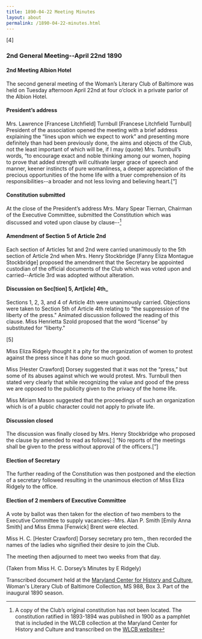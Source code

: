 ```yaml
---
title: 1890-04-22 Meeting Minutes
layout: about
permalink: /1890-04-22-minutes.html
---
```

[4]

### 2nd General Meeting--April 22nd 1890

#### 2nd Meeting Albion Hotel

The second general meeting of the Woman’s Literary Club of Baltimore was held on Tuesday afternoon April 22nd at four o’clock in a private parlor of the Albion Hotel.

#### President’s address

Mrs. Lawrence [Francese Litchfield] Turnbull [Francese Litchfield Turnbull] President of the association opened the meeting with a brief address explaining the “lines upon which we expect to work” and presenting more definitely than had been previously done, the aims and objects of the Club, not the least important of which will be, if I may (quote) Mrs. Turnbull’s words, “to encourage exact and noble thinking among our women, hoping to prove that added strength will cultivate larger grace of speech and manner, keener instincts of pure womanliness, a deeper appreciation of the precious opportunities of the home life with a truer comprehension of its responsibilities--a broader and not less loving and believing heart.[”]

#### Constitution submitted

At the close of the President’s address Mrs. Mary Spear Tiernan, Chairman of the Executive Committee, submitted the Constitution which was discussed and voted upon clause by clause--[^vote]
[^vote]: A copy of the Club’s original constitution has not been located. The constitution ratified in 1893-1894 was published in 1900 as a pamphlet that is included in the WLCB collection at the Maryland Center for History and Culture and transcribed on the [WLCB website](http://loyolanotredamelib.org/Aperio/WLCB/wlcb-constitution)

#### Amendment of Section 5 of Article 2nd 

Each section of Articles 1st and 2nd were carried unanimously to the 5th section of Article 2nd when Mrs. Henry Stockbridge [Fanny Eliza Montague Stockbridge] proposed the amendment that the Secretary be appointed custodian of the official documents of the Club which was voted upon and carried--Article 3rd was adopted without alteration.

#### Discussion on Sec[tion] 5, Art[icle] 4th_

Sections 1, 2, 3, and 4 of Article 4th were unanimously carried. Objections were taken to Section 5th of Article 4th relating to “the suppression of the liberty of the press." Animated discussion followed the reading of this clause. Miss Henrietta Szold proposed that the word “license” by substituted for “liberty."

[5]

Miss Eliza Ridgely thought it a pity for the organization of women to protest against the press since it has done so much good.

Miss [Hester Crawford] Dorsey suggested that it was not the “press,” but some of its abuses against which we would protest. Mrs. Turnbull then stated very clearly that while recognizing the value and good of the press we are opposed to the publicity given to the privacy of the home life.

Miss Miriam Mason suggested that the proceedings of such an organization which is of a public character could not apply to private life.

#### Discussion closed

The discussion was finally closed by Mrs. Henry Stockbridge who proposed the clause by amended to read as follows[:] “No reports of the meetings shall be given to the press without approval of the officers.[”]

#### Election of Secretary

The further reading of the Constitution was then postponed and the election of a secretary followed resulting in the unanimous election of Miss Eliza Ridgely to the office. 

#### Election of 2 members of Executive Committee

A vote by ballot was then taken for the election of two members to the Executive Committee to supply vacancies--Mrs. Alan P. Smith [Emily Anna Smith] and Miss Emma [Fenwick] Brent were elected.

Miss H. C. [Hester Crawford] Dorsey secretary pro tem., then recorded the names of the ladies who signified their desire to join the Club.

The meeting then adjourned to meet two weeks from that day.

(Taken from Miss H. C. Dorsey’s Minutes by E Ridgely)

Transcribed document held at the [Maryland Center for History and Culture](http://mdhs.org/), Woman's Literary Club of Baltimore Collection, MS 988, Box 3. Part of the inaugural 1890 season.
